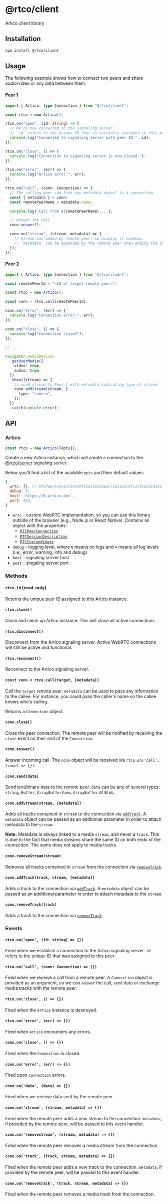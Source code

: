 # @rtco/client

Artico client library

## Installation

```bash
npm install @rtco/client
```

## Usage

The following example shows how to connect two peers and share audio/video or any data between them:

#### Peer 1

```ts
import { Artico, type Connection } from "@rtco/client";

const rtco = new Artico();

rtco.on("open", (id: string) => {
  // We're now connected to the signaling server.
  // `id` refers to the unique ID that is currently assigned to this peer, so remote peers can connect to us.
  console.log("Connected to signaling server with peer ID:", id);
});

rtco.on("close", () => {
  console.log("Connection to signaling server is now closed.");
});

rtco.on("error", (err) => {
  console.log("Artico error:", err);
});

rtco.on("call", (conn: Connection) => {
  // The calling peer can link any metadata object to a connection.
  const { metadata } = conn;
  const remotePeerName = metadata.name;

  console.log(`Call from ${remotePeerName}...`);

  // Answer the call.
  conn.answer();

  conn.on("stream", (stream, metadata) => {
    // Stream was added by remote peer, so display it somehow.
    // `metadata` can be appended by the remote peer when adding the stream.
  });
});
```

#### Peer 2

```ts
import { Artico, type Connection } from "@rtco/client";

const remotePeerId = "<ID of target remote peer>";

const rtco = new Artico();

const conn = rtco.call(remotePeerId);

conn.on("error", (err) => {
  console.log("Connection error:", err);
});

conn.on("close", () => {
  console.log("Connection closed");
});

// ...

navigator.mediaDevices
  .getUserMedia({
    video: true,
    audio: true,
  })
  .then((stream) => {
    // send stream to Peer 1 with metadata indicating type of stream
    conn.addStream(stream, {
      type: "camera",
    });
  })
  .catch(console.error);
```

## API

### Artico

```js
const rtco = new Artico([opts]);
```

Create a new Artico instance, which will create a connection to the [@rtco/server](/packages/server) signaling server.

Below you'll find a list of the available `opts` and their default values:

```js
{
  wrtc: {}, // RTCPeerConnection/RTCSessionDescription/RTCIceCandidate
  debug: 0,
  host: 'https://0.artico.dev',
  port: 443,
}
```

- `wrtc` - custom WebRTC implementation, so you can use this library outside of the browser (e.g., Node.js or React Native). Contains an object with the properties:
  - [`RTCPeerConnection`](https://developer.mozilla.org/en-US/docs/Web/API/RTCPeerConnection)
  - [`RTCSessionDescription`](https://developer.mozilla.org/en-US/docs/Web/API/RTCSessionDescription)
  - [`RTCIceCandidate`](https://developer.mozilla.org/en-US/docs/Web/API/RTCIceCandidate)
- `debug` - logging level, where `0` means no logs and `4` means all log levels (i.e., error, warning, info and debug)
- `host` - signaling server host
- `post` - singaling server port

### Methods

#### `rtco.id` (read-only)

Returns the unique peer ID assigned to this Artico instance.

#### `rtco.close()`

Close and clean up Artico instance. This will close all active connections.

#### `rtco.disconnect()`

Disconnect from the Artico signaling server. Active WebRTC connections will still be active and functional.

#### `rtco.reconnect()`

Reconnect to the Artico signaling server.

#### `const conn = rtco.call(target, [metadata])`

Call the `target` remote peer. `metadata` can be used to pass any information to the callee.
For instance, you could pass the caller's name so the callee knows who's calling.

Returns a `Connection` object.

#### `conn.close()`

Close the peer connection. The remote peer will be notified by receiving the `close` event on their end of the `Connection`.

#### `conn.answer()`

Answer incoming call. The `conn` object will be received via `rtco.on('call', (conn) => {})`.

#### `conn.send(data)`

Send text/binary data to the remote peer. `data` can be any of several types: `string`, `Buffer`, `ArrayBufferView`, `ArrayBuffer` or `Blob`.

#### `conn.addStream(stream, [metadata])`

Adds all tracks contained in `stream` to the connection via [`addTrack`](https://developer.mozilla.org/en-US/docs/Web/API/RTCPeerConnection/addTrack).
A `metadata` object can be passed as an additional parameter in order to attach metadata to the `stream`.

**Note:** Metadata is always linked to a media `stream`, and never a `track`. This is due to the fact that media streams share the same ID on both ends of the connection. The same does not apply to media tracks.

#### `conn.removeStream(stream)`

Removes all tracks contained in `stream` from the connection via [`removeTrack`](https://developer.mozilla.org/en-US/docs/Web/API/RTCPeerConnection/removeTrack).

#### `conn.addTrack(track, stream, [metadata])`

Adds a track to the connection via [`addTrack`](https://developer.mozilla.org/en-US/docs/Web/API/RTCPeerConnection/addTrack).
A `metadata` object can be passed as an additional parameter in order to attach metadata to the `stream`.

#### `conn.removeTrack(track)`

Adds a track to the connection via [`removeTrack`](https://developer.mozilla.org/en-US/docs/Web/API/RTCPeerConnection/removeTrack).

### Events

#### `rtco.on('open', (id: string) => {})`

Fired when we establish a connection to the Artico signaling server.
`id` refers to the unique ID that was assigned to this peer.

#### `rtco.on('call', (conn: Connection) => {})`

Fired when we receive a call from a remote peer. A `Connection` object is provided as an argument, so we can `answer` the call, `send` data or exchange media tracks with the remote peer.

#### `rtco.on('close', () => {})`

Fired when the `Artico` instance is destroyed.

#### `rtco.on('error', (err) => {})`

Fired when `Artico` encounters any errors.

#### `conn.on('close', () => {})`

Fired when the `Connection` is closed.

#### `conn.on('error', (err) => {})`

Fired upon `Connection` errors.

#### `conn.on('data', (data) => {})`

Fired when we receive data sent by the remote peer.

#### `conn.on('stream', (stream, metadata) => {})`

Fired when the remote peer adds a new stream to the connection.
`metadata`, if provided by the remote peer, will be passed to this event handler.

#### `conn.on('removestream', (stream, metadata) => {})`

Fired when the remote peer removes a media stream from the connection.

#### `conn.on('track', (track, stream, metadata) => {})`

Fired when the remote peer adds a new track to the connection.
`metadata`, if provided by the remote peer, will be passed to this event handler.

#### `conn.on('removetrack', (track, stream, metadata) => {})`

Fired when the remote peer removes a media track from the connection.
